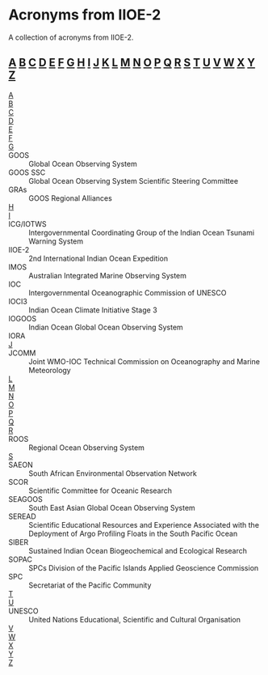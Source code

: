 Acronyms from IIOE-2
========

A collection of acronyms from IIOE-2.


<a name="contents"></a>
## [A](#A) [B](#B) [C](#C) [D](#D) [E](#E) [F](#F) [G](#G) [H](#H) [I](#I) [J](#J) [K](#K) [L](#L) [M](#M) [N](#N) [O](#O) [P](#P) [Q](#Q) [R](#R) [S](#S) [T](#T) [U](#U) [V](#V) [W](#W) [X](#X) [Y](#Y) [Z](#Z) 


<DL>
<DT><a name="A"></a><a href=#contents>A</a><DD> 

<DT><a name="B"></a><a href=#contents>B</a><DD>
 
<DT><a name="C"></a><a href=#contents>C</a><DD>
  
<DT><a name="D"></a><a href=#contents>D</a><DD>

<DT><a name="E"></a><a href=#contents>E</a><DD>

<DT><a name="F"></a><a href=#contents>F</a><DD>

<DT><a name="G"></a><a href=#contents>G</a><DD>
  <DT>GOOS   <DD>Global Ocean Observing System
  <DT>GOOS SSC   <DD>Global Ocean Observing System Scientific Steering Committee
  <DT>GRAs   <DD>GOOS Regional Alliances

<DT><a name="H"></a><a href=#contents>H</a><DD>

<DT><a name="I"></a><a href=#contents>I</a><DD>
  <DT>ICG/IOTWS    <DD>Intergovernmental Coordinating Group of the Indian Ocean Tsunami Warning System 
  <DT>IIOE-2 <DD>2nd International Indian Ocean Expedition
  <DT>IMOS  <DD>Australian Integrated Marine Observing System
  <DT>IOC   <DD>Intergovernmental Oceanographic Commission of UNESCO
  <DT>IOCI3   <DD>Indian Ocean Climate Initiative Stage 3
  <DT>IOGOOS    <DD>Indian Ocean Global Ocean Observing System 
  <DT>IORA    <DD>

<DT><a name="J"></a><a href=#contents>J</a><DD>
  <DT>JCOMM   <DD>Joint WMO-IOC Technical Commission on Oceanography and Marine Meteorology 

<DT><a name="L"></a><a href=#contents>L</a><DD>

<DT><a name="M"></a><a href=#contents>M</a><DD>

<DT><a name="N"></a><a href=#contents>N</a><DD>

<DT><a name="O"></a><a href=#contents>O</a><DD>

<DT><a name="P"></a><a href=#contents>P</a><DD>

<DT><a name="Q"></a><a href=#contents>Q</a><DD>

<DT><a name="R"></a><a href=#contents>R</a><DD>
  <DT>ROOS  <DD>Regional Ocean Observing System

<DT><a name="S"></a><a href=#contents>S</a><DD>
  <DT>SAEON <DD>South African Environmental Observation Network
  <DT>SCOR <DD>Scientific Committee for Oceanic Research
  <DT>SEAGOOS   <DD>South East Asian Global Ocean Observing System
  <DT>SEREAD  <DD>Scientific Educational Resources and Experience Associated with the Deployment of Argo Profiling Floats in the South Pacific Ocean
  <DT>SIBER   <DD>Sustained Indian Ocean Biogeochemical and Ecological Research
  <DT>SOPAC   <DD>SPCs Division of the Pacific Islands Applied Geoscience Commission
  <DT>SPC   <DD>Secretariat of the Pacific Community

<DT><a name="T"></a><a href=#contents>T</a><DD>

<DT><a name="U"></a><a href=#contents>U</a><DD>
  <DT>UNESCO  <DD>United Nations Educational, Scientific and Cultural Organisation 

<DT><a name="V"></a><a href=#contents>V</a><DD>

<DT><a name="W"></a><a href=#contents>W</a><DD>

<DT><a name="X"></a><a href=#contents>X</a><DD>

<DT><a name="Y"></a><a href=#contents>Y</a><DD>

<DT><a name="Z"></a><a href=#contents>Z</a><DD>


</DL>

<!--
Copyright reserved. C.M. Duncombe Rae. 

-->

<!-- vim:se nowrap tw=0 : -->

